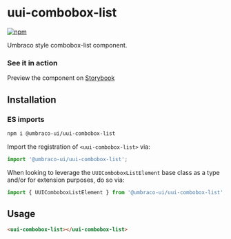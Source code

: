 # uui-combobox-list

[![npm](https://img.shields.io/npm/v/@umbraco-ui/uui-combobox-list?logoColor=%231B264F)](https://www.npmjs.com/package/@umbraco-ui/uui-combobox-list)

Umbraco style combobox-list component.

### See it in action

Preview the component on [Storybook](https://uui.umbraco.com/?path=/story/uui-combobox-list)

## Installation

### ES imports

```zsh
npm i @umbraco-ui/uui-combobox-list
```

Import the registration of `<uui-combobox-list>` via:

```javascript
import '@umbraco-ui/uui-combobox-list';
```

When looking to leverage the `UUIComboboxListElement` base class as a type and/or for extension purposes, do so via:

```javascript
import { UUIComboboxListElement } from '@umbraco-ui/uui-combobox-list';
```

## Usage

```html
<uui-combobox-list></uui-combobox-list>
```
